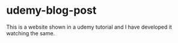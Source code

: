 # udemy-blog-post
This is a website shown in a udemy tutorial and I have developed it watching the same.
